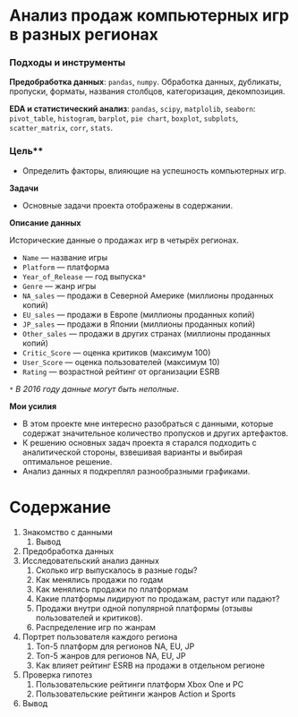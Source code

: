 #  Анализ продаж компьютерных игр в разных регионах 

### Подходы и инструменты

**Предобработка данных**: `pandas`, `numpy`. Обработка данных, дубликаты, пропуски, форматы, названия столбцов, категоризация, декомпозиция.

**EDA и статистический анализ**: `pandas`, `scipy`, `matplolib`, `seaborn`: `pivot_table`, `histogram`, `barplot`, `pie chart`, `boxplot`, `subplots`, `scatter_matrix`, `corr`, `stats`.

### Цель**
* Определить факторы, влияющие на успешность компьютерных игр.

**Задачи**
* Основные задачи проекта отображены в содержании.


**Описание данных**

Исторические данные о продажах игр в четырёх регионах.
*	`Name` — название игры
*	`Platform` — платформа
*	`Year_of_Release` — год выпуска`*`
*	`Genre` — жанр игры
*	`NA_sales` — продажи в Северной Америке (миллионы проданных копий)
*	`EU_sales` — продажи в Европе (миллионы проданных копий)
*	`JP_sales` — продажи в Японии (миллионы проданных копий)
*	`Other_sales` — продажи в других странах (миллионы проданных копий)
*	`Critic_Score` — оценка критиков (максимум 100)
*	`User_Score` — оценка пользователей (максимум 10)
*	`Rating` — возрастной рейтинг от организации ESRB

 `*` *В 2016 году данные могут быть неполные*.


**Мои усилия**
* В этом проекте мне интересно разобраться с данными, которые содержат значительное количество пропусков и других артефактов.
* К решению основных задач проекта я старался подходить с аналитической стороны, взвешивая варианты и выбирая оптимальное решение.
* Анализ данных я подкреплял разнообразными графиками.




# Содержание
1. Знакомство с данными
    1. Вывод
2. Предобработка данных  
3. Исследовательский анализ данных
      1. Сколько игр выпускалось в разные годы?
      2. Как менялись продажи по годам
      3. Как менялись продажи по платформам
      4. Какие платформы лидируют по продажам, растут или падают?
      5. Продажи внутри одной популярной платформы (отзывы пользователей и критиков).
      6. Распределение игр по жанрам   
4. Портрет пользователя каждого региона
      1. Топ-5 платформ для регионов NA, EU, JP
      2. Топ-5 жанров для регионов NA, EU, JP
      3. Как влияет рейтинг ESRB на продажи в отдельном регионе
5. Проверка гипотез
      1. Пользовательские рейтинги платформ Xbox One и PC
      2. Пользовательские рейтинги жанров Action и Sports 
7. Вывод


